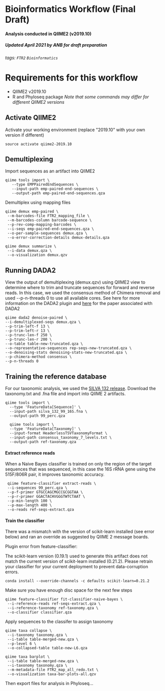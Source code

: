 # Bioinformatics Workflow (Final Draft)
#### Analysis conducted in QIIME2 (v2019.10) 
##### Updated April 2021 by ANB for draft preparation
###### tags: `FTR2` `Bioinformatics`

# Requirements for this workflow
* QIIME2 v2019.10
* R and Phyloseq package 
*Note that some commands may differ for different QIIME2 versions*

## Activate QIIME2 
Activate your working environment (replace "2019.10" with your own version if different)
```
source activate qiime2-2019.10 
```
## Demultiplexing
Import sequences as an artifact into QIIME2 
```
qiime tools import \
   --type EMPPairedEndSequences \
   --input-path emp-paired-end-sequences \
   --output-path emp-paired-end-sequences.qza
  ```
 Demultiplex using mapping files 
 ```
 qiime demux emp-paired \
  --m-barcodes-file FTR2_mapping_file \
  --m-barcodes-column barcode-sequence \
  --p-rev-comp-mapping-barcodes \
  --i-seqs emp-paired-end-sequences.qza \
  --o-per-sample-sequences demux.qza \
  --o-error-correction-details demux-details.qza

qiime demux summarize \
  --i-data demux.qza \
  --o-visualization demux.qzv
  ```
  
## Running DADA2 
View the output of demultiplexing (demux.qzv) using QIIME2 view to determine where to trim and truncate sequences for forward and reverse reads. In this case, we used the consensus method of Chimera removal and used --p-n-threads 0 to use all available cores. See here for more information on the DADA2 plugin and [here](https://www.ncbi.nlm.nih.gov/pubmed/27214047) for the paper associated with DADA2

```
qiime dada2 denoise-paired \
--i-demultiplexed-seqs demux.qza \
--p-trim-left-f 13 \
--p-trim-left-r 13 \
--p-trunc-len-f 250 \
--p-trunc-len-r 200 \
--o-table table-new-truncated.qza \
--o-representative-sequences rep-seqs-new-truncated.qza \
--o-denoising-stats denoising-stats-new-truncated.qza \
--p-chimera-method consensus \
--p-n-threads 0
```
## Training the reference database
For our taxonomic analysis, we used the [SILVA 132 release](https://www.arb-silva.de/download/archive/qiime). Download the taxonomy.txt and .fna file and import into QIIME 2 artifacts.
```
qiime tools import \
  --type 'FeatureData[Sequence]' \
  --input-path silva_132_99_16S.fna \
  --output-path 99_perc.qza
  
  qiime tools import \
  --type 'FeatureData[Taxonomy]' \
  --input-format HeaderlessTSVTaxonomyFormat \
  --input-path consensus_taxonomy_7_levels.txt \
  --output-path ref-taxonomy.qza
  ```
#### Extract reference reads
When a Naive Bayes classifier is trained on only the region of the target sequences that was sequenced, in this case the 16S rRNA gene using the 515F/806R pair, it improves taxonomic accuracy. 
```
 qiime feature-classifier extract-reads \
 --i-sequences 99_perc.qza \
 --p-f-primer GTGCCAGCMGCCGCGGTAA \
 --p-r-primer GGACTACHVGGGTWTCTAAT \
 --p-min-length 100 \
 --p-max-length 400 \
 --o-reads ref-seqs-extract.qza
```
#### Train the classifier
There was a mismatch with the version of scikit-learn installed (see error below) and ran an override as suggested by QIIME 2 message boards.

Plugin error from feature-classifier:

The scikit-learn version (0.19.1) used to generate this artifact does not match the current version of scikit-learn installed (0.21.2). Please retrain your classifier for your current deployment to prevent data-corruption errors.
```
conda install --override-channels -c defaults scikit-learn=0.21.2
```
Make sure you have enough disc space for the next few steps  
```
qiime feature-classifier fit-classifier-naive-bayes \
 --i-reference-reads ref-seqs-extract.qza \
 --i-reference-taxonomy ref-taxonomy.qza \
 --o-classifier classifier.qza
```
Apply sequences to the classifer to assign taxonomy
```
qiime taxa collapse \
 --i-taxonomy taxonomy.qza \
 --i-table table-merged-new.qza \
 --p-level 6 \
 --o-collapsed-table table-new-L6.qza

qiime taxa barplot \
 --i-table table-merged-new.qza \
 --i-taxonomy taxonomy.qza \
 --m-metadata-file FTR2_map_all_redo.txt \
 --o-visualization taxa-bar-plots-all.qzv
```

Then export files for analysis in Phyloseq...